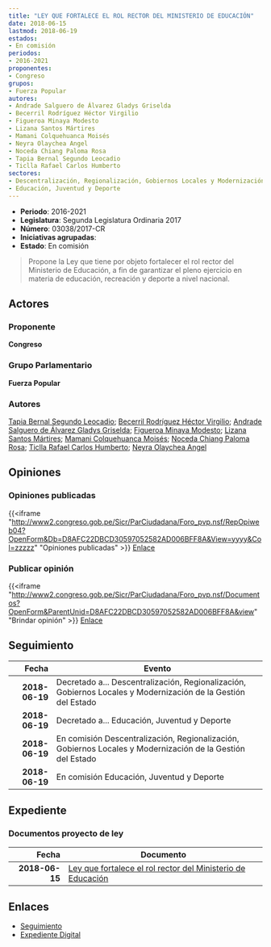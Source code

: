 ```yaml
---
title: "LEY QUE FORTALECE EL ROL RECTOR DEL MINISTERIO DE EDUCACIÓN"
date: 2018-06-15
lastmod: 2018-06-19
estados:
- En comisión
periodos:
- 2016-2021
proponentes:
- Congreso
grupos:
- Fuerza Popular
autores:
- Andrade Salguero de Álvarez Gladys Griselda
- Becerril Rodríguez Héctor Virgilio
- Figueroa Minaya Modesto
- Lizana Santos Mártires
- Mamani Colquehuanca Moisés
- Neyra Olaychea Angel
- Noceda Chiang Paloma Rosa
- Tapia Bernal Segundo Leocadio
- Ticlla Rafael Carlos Humberto
sectores:
- Descentralización, Regionalización, Gobiernos Locales y Modernización de la Gestión del Estado
- Educación, Juventud y Deporte
---
```

- **Periodo**: 2016-2021
- **Legislatura**: Segunda Legislatura Ordinaria 2017
- **Número**: 03038/2017-CR
- **Iniciativas agrupadas**: 
- **Estado**: En comisión

> Propone la Ley que tiene por objeto fortalecer el rol rector del Ministerio de Educación, a fin de garantizar el pleno ejercicio en materia de educación, recreación y deporte a nivel nacional.


## Actores

### Proponente

**Congreso**

### Grupo Parlamentario

**Fuerza Popular**

### Autores

[Tapia Bernal Segundo Leocadio](mailto:mailto:stapia@congreso.gob.pe); [Becerril Rodríguez Héctor Virgilio](mailto:mailto:hbecerril@congreso.gob.pe); [Andrade Salguero de Álvarez Gladys Griselda](mailto:mailto:gandrade@congreso.gob.pe); [Figueroa Minaya Modesto](mailto:mailto:mfigueroam@congreso.gob.pe); [Lizana Santos Mártires](mailto:mailto:mlizana@congreso.gob.pe); [Mamani Colquehuanca Moisés](mailto:mailto:mmamani@congreso.gob.pe); [Noceda Chiang Paloma Rosa](mailto:mailto:pnoceda@congreso.gob.pe); [Ticlla Rafael Carlos Humberto](mailto:mailto:cticlla@congreso.gob.pe); [Neyra Olaychea Angel](mailto:mailto:)

## Opiniones

### Opiniones publicadas

{{<iframe "http://www2.congreso.gob.pe/Sicr/ParCiudadana/Foro_pvp.nsf/RepOpiweb04?OpenForm&Db=D8AFC22DBCD30597052582AD006BFF8A&View=yyyy&Col=zzzzz" "Opiniones publicadas" >}}
[Enlace](http://www2.congreso.gob.pe/Sicr/ParCiudadana/Foro_pvp.nsf/RepOpiweb04?OpenForm&Db=D8AFC22DBCD30597052582AD006BFF8A&View=yyyy&Col=zzzzz)

### Publicar opinión

{{<iframe "http://www2.congreso.gob.pe/Sicr/ParCiudadana/Foro_pvp.nsf/Documentos?OpenForm&ParentUnid=D8AFC22DBCD30597052582AD006BFF8A&view" "Brindar opinión" >}}
[Enlace](http://www2.congreso.gob.pe/Sicr/ParCiudadana/Foro_pvp.nsf/Documentos?OpenForm&ParentUnid=D8AFC22DBCD30597052582AD006BFF8A&view)


## Seguimiento

| Fecha | Evento |
|------:|--------|
| **2018-06-19** | Decretado a... Descentralización, Regionalización, Gobiernos Locales y Modernización de la Gestión del Estado |
| **2018-06-19** | Decretado a... Educación, Juventud y Deporte |
| **2018-06-19** | En comisión Descentralización, Regionalización, Gobiernos Locales y Modernización de la Gestión del Estado |
| **2018-06-19** | En comisión Educación, Juventud y Deporte |

## Expediente

### Documentos proyecto de ley

| Fecha | Documento |
|------:|-----------|
| **2018-06-15** | [Ley que fortalece el rol rector del Ministerio de Educación](http://www.leyes.congreso.gob.pe/Documentos/2016_2021/Proyectos_de_Ley_y_de_Resoluciones_Legislativas/PL0303820180615.pdf) |

## Enlaces

- [Seguimiento](http://www2.congreso.gob.pe/Sicr/TraDocEstProc/CLProLey2016.nsf/f7fff46988ca05b1052578e100829cc7/88f33329eabd0031052582ad00697f90?OpenDocument)
- [Expediente Digital](http://www2.congreso.gob.pe/Sicr/TraDocEstProc/Expvirt_2011.nsf/visbusqptramdoc1621/03038?opendocument)

